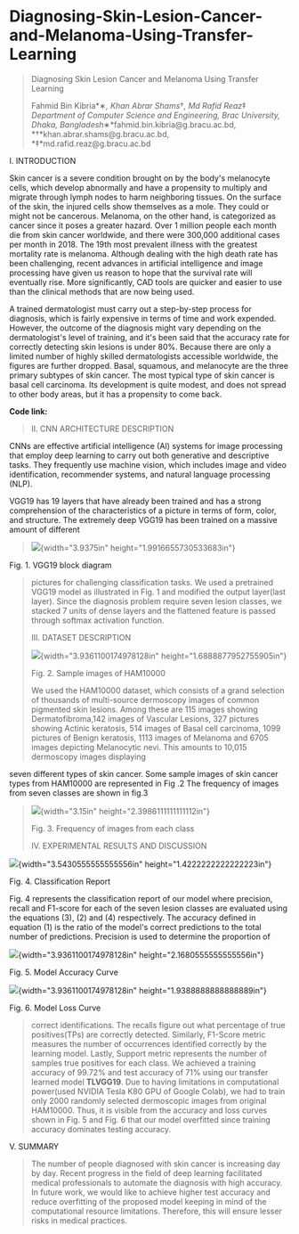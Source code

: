 # Diagnosing-Skin-Lesion-Cancer-and-Melanoma-Using-Transfer-Learning
> Diagnosing Skin Lesion Cancer and Melanoma Using Transfer Learning
>
> Fahmid Bin Kibria*∗*, Khan Abrar Shams*†*, Md Rafid Reaz*‡*\
> Department of Computer Science and Engineering, Brac University,
> Dhaka, Bangladesh*∗*fahmid.bin.kibria\@g.bracu.ac.bd,
> *†*khan.abrar.shams\@g.bracu.ac.bd, *‡*md.rafid.reaz\@g.bracu.ac.bd

I. INTRODUCTION

Skin cancer is a severe condition brought on by the body's melanocyte
cells, which develop abnormally and have a propensity to multiply and
migrate through lymph nodes to harm neighboring tissues. On the surface
of the skin, the injured cells show themselves as a mole. They could or
might not be cancerous. Melanoma, on the other hand, is categorized as
cancer since it poses a greater hazard. Over 1 million people each month
die from skin cancer worldwide, and there were 300,000 additional cases
per month in 2018. The 19th most prevalent illness with the greatest
mortality rate is melanoma. Although dealing with the high death rate
has been challenging, recent advances in artificial intelligence and
image processing have given us reason to hope that the survival rate
will eventually rise. More significantly, CAD tools are quicker and
easier to use than the clinical methods that are now being used.

A trained dermatologist must carry out a step-by-step process for
diagnosis, which is fairly expensive in terms of time and work expended.
However, the outcome of the diagnosis might vary depending on the
dermatologist's level of training, and it's been said that the accuracy
rate for correctly detecting skin lesions is under 80%. Because there
are only a limited number of highly skilled dermatologists accessible
worldwide, the figures are further dropped. Basal, squamous, and
melanocyte are the three primary subtypes of skin cancer. The most
typical type of skin cancer is basal cell carcinoma. Its development is
quite modest, and does not spread to other body areas, but it has a
propensity to come back.

**Code link:**

> II\. CNN ARCHITECTURE DESCRIPTION

CNNs are effective artificial intelligence (AI) systems for image
processing that employ deep learning to carry out both generative and
descriptive tasks. They frequently use machine vision, which includes
image and video identification, recommender systems, and natural
language processing (NLP).

VGG19 has 19 layers that have already been trained and has a strong
comprehension of the characteristics of a picture in terms of form,
color, and structure. The extremely deep VGG19 has been trained on a
massive amount of different

> ![](vertopal_b912f6be215244f9ba067bbe555e9741/media/image1.png){width="3.9375in"
> height="1.9916655730533683in"}

Fig. 1. VGG19 block diagram

> pictures for challenging classification tasks. We used a pretrained
> VGG19 model as illustrated in Fig. 1 and modified the output
> layer(last layer). Since the diagnosis problem require seven lesion
> classes, we stacked 7 units of dense layers and the flattened feature
> is passed through softmax activation function.
>
> III\. DATASET DESCRIPTION
>
> ![](vertopal_b912f6be215244f9ba067bbe555e9741/media/image2.png){width="3.9361100174978128in"
> height="1.6888877952755905in"}
>
> Fig. 2. Sample images of HAM10000
>
> We used the HAM10000 dataset, which consists of a grand selection of
> thousands of multi-source dermoscopy images of common pigmented skin
> lesions. Among these are 115 images showing Dermatofibroma,142 images
> of Vascular Lesions, 327 pictures showing Actinic keratosis, 514
> images of Basal cell carcinoma, 1099 pictures of Benign keratosis,
> 1113 images of Melanoma and 6705 images depicting Melanocytic nevi.
> This amounts to 10,015 dermoscopy images displaying

seven different types of skin cancer. Some sample images of skin cancer
types from HAM10000 are represented in Fig .2 The frequency of images
from seven classes are shown in fig.3

> ![](vertopal_b912f6be215244f9ba067bbe555e9741/media/image3.png){width="3.15in"
> height="2.3986111111111112in"}
>
> Fig. 3. Frequency of images from each class
>
> IV\. EXPERIMENTAL RESULTS AND DISCUSSION

![](vertopal_b912f6be215244f9ba067bbe555e9741/media/image4.png){width="3.5430555555555556in"
height="1.4222222222222223in"}

Fig. 4. Classification Report


Fig. 4 represents the classification report of our model where
precision, recall and F1-score for each of the seven lesion classes are
evaluated using the equations (3), (2) and (4) respectively. The
accuracy defined in equation (1) is the ratio of the model's correct
predictions to the total number of predictions. Precision is used to
determine the proportion of

![](vertopal_b912f6be215244f9ba067bbe555e9741/media/image5.png){width="3.9361100174978128in"
height="2.1680555555555556in"}

Fig. 5. Model Accuracy Curve

![](vertopal_b912f6be215244f9ba067bbe555e9741/media/image6.png){width="3.9361100174978128in"
height="1.9388888888888889in"}

Fig. 6. Model Loss Curve

> correct identifications. The recalls figure out what percentage of
> true positives(TPs) are correctly detected. Similarly, F1-Score metric
> measures the number of occurrences identified correctly by the
> learning model. Lastly, Support metric represents the number of
> samples true positives for each class. We achieved a training accuracy
> of 99.72% and test accuracy of 71% using our transfer learned model
> **TLVGG19**. Due to having limitations in computational power(used
> NVIDIA Tesla K80 GPU of Google Colab), we had to train only 2000
> randomly selected dermoscopic images from original HAM10000. Thus, it
> is visible from the accuracy and loss curves shown in Fig. 5 and Fig.
> 6 that our model overfitted since training accuracy dominates testing
> accuracy.

V. SUMMARY

> The number of people diagnosed with skin cancer is increasing day by
> day. Recent progress in the field of deep learning facilitated medical
> professionals to automate the diagnosis with high accuracy. In future
> work, we would like to achieve higher test accuracy and reduce
> overfitting of the proposed model keeping in mind of the computational
> resource limitations. Therefore, this will ensure lesser risks in
> medical practices.
